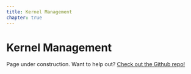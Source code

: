 ```yaml
---
title: Kernel Management
chapter: true
---
```


# Kernel Management

Page under construction. Want to help out? [Check out the Github repo!](https://github.com/aionnetwork/docs)